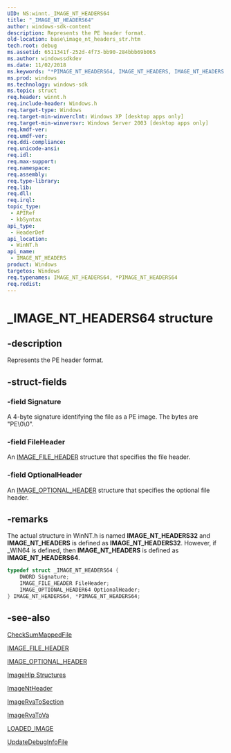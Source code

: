 ```yaml
---
UID: NS:winnt._IMAGE_NT_HEADERS64
title: "_IMAGE_NT_HEADERS64"
author: windows-sdk-content
description: Represents the PE header format.
old-location: base\image_nt_headers_str.htm
tech.root: debug
ms.assetid: 6511341f-252d-4f73-bb90-284bbb69b065
ms.author: windowssdkdev
ms.date: 11/02/2018
ms.keywords: "*PIMAGE_NT_HEADERS64, IMAGE_NT_HEADERS, IMAGE_NT_HEADERS structure, IMAGE_NT_HEADERS32, IMAGE_NT_HEADERS64, PIMAGE_NT_HEADERS, PIMAGE_NT_HEADERS structure pointer, _IMAGE_NT_HEADERS, _IMAGE_NT_HEADERS64, _win32_image_nt_headers_str, base.image_nt_headers_str, winnt/IMAGE_NT_HEADERS, winnt/PIMAGE_NT_HEADERS"
ms.prod: windows
ms.technology: windows-sdk
ms.topic: struct
req.header: winnt.h
req.include-header: Windows.h
req.target-type: Windows
req.target-min-winverclnt: Windows XP [desktop apps only]
req.target-min-winversvr: Windows Server 2003 [desktop apps only]
req.kmdf-ver: 
req.umdf-ver: 
req.ddi-compliance: 
req.unicode-ansi: 
req.idl: 
req.max-support: 
req.namespace: 
req.assembly: 
req.type-library: 
req.lib: 
req.dll: 
req.irql: 
topic_type:
 - APIRef
 - kbSyntax
api_type:
 - HeaderDef
api_location:
 - WinNT.h
api_name:
 - IMAGE_NT_HEADERS
product: Windows
targetos: Windows
req.typenames: IMAGE_NT_HEADERS64, *PIMAGE_NT_HEADERS64
req.redist: 
---
```


# _IMAGE_NT_HEADERS64 structure


## -description


Represents the PE header format.


## -struct-fields




### -field Signature

A 4-byte signature identifying the file as a PE image. The bytes are "PE\0\0".


### -field FileHeader

An 
<a href="https://msdn.microsoft.com/1f1fe842-0849-46d0-8dba-831cf5aa02ef">IMAGE_FILE_HEADER</a> structure that specifies the file header.


### -field OptionalHeader

An 
<a href="https://msdn.microsoft.com/b6a50ffc-49f8-4824-9b51-7e381eaf8852">IMAGE_OPTIONAL_HEADER</a> structure that specifies the optional file header.


## -remarks



The actual structure in WinNT.h is named <b>IMAGE_NT_HEADERS32</b> and <b>IMAGE_NT_HEADERS</b> is defined as <b>IMAGE_NT_HEADERS32</b>. However, if _WIN64 is defined,  then <b>IMAGE_NT_HEADERS</b> is defined as <b>IMAGE_NT_HEADERS64</b>.


```cpp
typedef struct _IMAGE_NT_HEADERS64 {
    DWORD Signature;
    IMAGE_FILE_HEADER FileHeader;
    IMAGE_OPTIONAL_HEADER64 OptionalHeader;
} IMAGE_NT_HEADERS64, *PIMAGE_NT_HEADERS64;
```





## -see-also




<a href="https://msdn.microsoft.com/01a99601-64de-412d-991e-b1708286ca8c">CheckSumMappedFile</a>



<a href="https://msdn.microsoft.com/1f1fe842-0849-46d0-8dba-831cf5aa02ef">IMAGE_FILE_HEADER</a>



<a href="https://msdn.microsoft.com/b6a50ffc-49f8-4824-9b51-7e381eaf8852">IMAGE_OPTIONAL_HEADER</a>



<a href="https://msdn.microsoft.com/b88c7a21-933f-450c-97e8-04cf3c5f9b11">ImageHlp Structures</a>



<a href="https://msdn.microsoft.com/bf796c81-84d1-43e6-a2ff-b0be6f4603e0">ImageNtHeader</a>



<a href="https://msdn.microsoft.com/a11df748-242b-4dd8-bf57-7ac02548b701">ImageRvaToSection</a>



<a href="https://msdn.microsoft.com/7f022054-d98e-44c8-b256-5c34711ce471">ImageRvaToVa</a>



<a href="https://msdn.microsoft.com/8bfc6b47-23d6-45e1-a733-5b938d6312da">LOADED_IMAGE</a>



<a href="https://msdn.microsoft.com/b29026e2-3063-447c-9449-7105deb3d744">UpdateDebugInfoFile</a>
 

 

